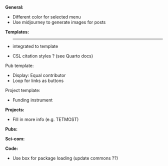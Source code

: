 **General:**
- Different color for selected menu
- Use midjourney to generate images for posts

**Templates:**
- <hr> integrated to template

- CSL citation styles ? (see Quarto docs)

Pub template:
- Display: Equal contributor
- Loop for links as buttons

Project template:
- Funding instrument

**Projects:**
- Fill in more info (e.g. TETMOST)

**Pubs:**

**Sci-com:**

**Code:**
- Use box for package loading (update commons ??)